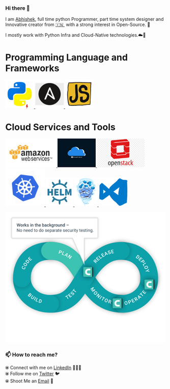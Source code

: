 ### Hi there 👋

<!--
**jabhishek87/jabhishek87** is a ✨ _special_ ✨ repository because its `README.md` (this file) appears on your GitHub profile.

Here are some ideas to get you started:

- 🔭 I’m currently working on ...
- 🌱 I’m currently learning ...
- 👯 I’m looking to collaborate on ...
- 🤔 I’m looking for help with ...
- 💬 Ask me about ...
- 📫 How to reach me: ...
- 😄 Pronouns: ...
- ⚡ Fun fact: ...
-->

I am [Abhishek](http://jabhishek87.github.io/), full time python Programmer, part time system designer and Innovative creator from [🇮🇳 ](https://en.wikipedia.org/wiki/India)&nbsp;with a strong interest in Open-Source. 🎯


I mostly work with Python Infra and Cloud-Native technologies.☁️🚀


# Programming Language and Frameworks
<p float="left">
    <a href="https://www.python.org/" target="_blank" >
        <img src="./assets/python.gif"  height="90" />
    </a>
    <a href="https://www.ansible.com/" target="_blank" >
        <img src="./assets/ansible.gif"  height="90" />
    </a>
    <a href="https://www.javascript.com/" target="_blank" >
        <img src="./assets/javascript.gif"  height="90" />
    </a>
 </p>

# Cloud Services and Tools
<p float="left">
    <a href="https://aws.amazon.com/" target="_blank" >
        <img src="./assets/aws.gif"  height="90" />
    </a>
    <a href="https://azure.microsoft.com/en-in/" target="_blank" >
        <img src="./assets/azure.gif"  height="90" />
    </a>
    <a href="https://www.openstack.org/" target="_blank" >
        <img src="./assets/openstack.gif"  height="90" />
    </a>
    <a href="https://kubernetes.io/" target="_blank" >
        <img src="./assets/k8s.gif"  height="120" />
    </a>
    <a href="https://helm.sh/" target="_blank" >
        <img src="./assets/helm.gif"  height="90" />
    </a>
    <a href="https://www.docker.com/" target="_blank" >
        <img src="./assets/docker.gif"  height="90" />
    </a>
    <a href="https://code.visualstudio.com/" target="_blank" >
        <img src="./assets/vscode.gif"  height="90" />
    </a>
 </p>

<a href="https://en.wikipedia.org/wiki/DevOps" target="_blank" >
    <img src="./assets/devops.gif" />
</a>

### 📫 How to reach me?
  ⦿ Connect with me on [LinkedIn](https://www.linkedin.com/in/jabhishek87/) 👨🏻‍💻 <br>
  ⦿ Follow me on [Twitter](https://twitter.com/jabhishek87) 🐦 <br>
  ⦿ Shoot Me an [Email](mailto:abhishekjaiswal.kol@gmail.com) 💌 <br>
